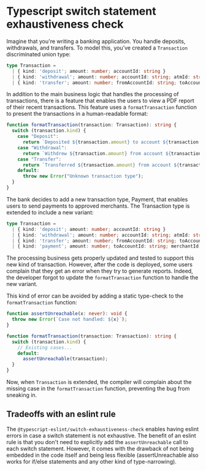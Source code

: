 # Typescript switch statement exhaustiveness check

Imagine that you're writing a banking application. You handle deposits, withdrawals, and transfers. To model this,
you've created a `Transaction` discriminated union type:

```typescript
type Transaction =
  | { kind: 'deposit'; amount: number; accountId: string }
  | { kind: 'withdrawal'; amount: number; accountId: string; atmId: string }
  | { kind: 'transfer'; amount: number; fromAccountId: string; toAccountId: string }
```

In addition to the main business logic that handles the processing
of transactions, there is a feature that enables the users to view
a PDF report of their recent transactions. This feature uses a `formatTransaction` function
to present the transactions in a human-readable format:

```typescript
function formatTransaction(transaction: Transaction): string {
  switch (transaction.kind) {
    case "Deposit":
      return `Deposited ${transaction.amount} to account ${transaction.accountId}`;
    case "Withdrawal":
      return `Withdrew ${transaction.amount} from account ${transaction.accountId} at ATM ${transaction.atmId}`;
    case "Transfer":
      return `Transferred ${transaction.amount} from account ${transaction.fromAccountId} to account ${transaction.toAccountId}`;
    default:
      throw new Error("Unknown transaction type");
  }
}
```

The bank decides to add a new transaction type, Payment, that enables users to send payments to approved
merchants. The Transaction type is extended to include a new variant:

```typescript
type Transaction =
  | { kind: 'deposit'; amount: number; accountId: string }
  | { kind: 'withdrawal'; amount: number; accountId: string; atmId: string }
  | { kind: 'transfer'; amount: number; fromAccountId: string; toAccountId: string }
  | { kind: 'payment'; amount: number; toAccountId: string; merchantId: string }
```

The processing business gets properly updated and tested to support this new kind of transaction. However, after the
code is deployed, some users complain that they get an error when they try to generate reports. Indeed, the
developer forgot to update the `formatTransaction` function to handle the new variant.

This kind of error can be avoided by adding a static type-check to the `formatTransaction` function:

```typescript
function assertUnreachable(x: never): void {
  throw new Error(`Case not handled: ${x}`);
}

function formatTransaction(transaction: Transaction): string {
  switch (transaction.kind) {
    // Existing cases...
    default:
      assertUnreachable(transaction);
  }
}
```

Now, when `Transaction` is extended, the compiler will complain about the missing case in
the `formatTransaction` function, preventing the bug from sneaking in.

## Tradeoffs with an eslint rule

The `@typescript-eslint/switch-exhaustiveness-check` enables having eslint errors in
case a switch statement is not exhaustive. The benefit of an eslint rule is that
you don't need to explicitly add the `assertUnreachable` call to each switch statement. However,
it comes with the drawback of not being embedded in the code itself and being less flexible
(assertUnreachable also works for if/else statements and any other kind of type-narrowing).
